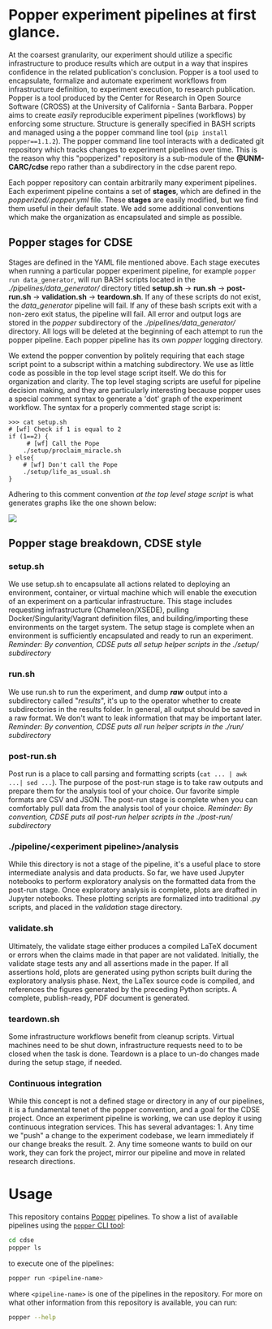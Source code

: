 # Popper experiment pipelines at first glance.

At the coarsest granularity, our experiment should utilize a specific infrastructure to produce results which are output in a way that inspires confidence in the related publication's conclusion. Popper is a tool used to encapsulate, formalize and automate experiment workflows from infrastructure definition, to experiment execution, to research publication. Popper is a tool produced by the Center for Research in Open Source Software (CROSS) at the University of California - Santa Barbara. Popper aims to create *easily* reproducible experiment pipelines (workflows) by enforcing some structure. Structure is generally specified in BASH scripts and managed using a the popper command line tool (```pip install popper==1.1.2```). The popper command line tool interacts with a dedicated git repository which tracks changes to experiment pipelines over time. This is the reason why this "popperized" repository is a sub-module of the **@UNM-CARC/cdse** repo rather than a subdirectory in the cdse parent repo.

Each popper repository can contain arbitrarily many experiment pipelines. Each experiment pipeline contains a set of **stages**, which are defined in the *popperized/.popper.yml* file. These **stages** are easily modified, but we find them useful in their default state. We add some additional conventions which make the organization as encapsulated and simple as possible.


## Popper stages for CDSE
Stages are defined in the YAML file mentioned above. Each stage executes when running a particular popper experiment pipeline, for example ```popper run data_generator```, will run BASH scripts located in the *./pipelines/data_generator/* directory titled **setup.sh** -> **run.sh** -> **post-run.sh** -> **validation.sh** -> **teardown.sh**. If any of these scripts do not exist, the *data_generator* pipeline will fail. If any of these bash scripts exit with a non-zero exit status, the pipeline will fail. All error and output logs are stored in the *popper* subdirectory of the *./pipelines/data_generator/* directory. All logs will be deleted at the beginning of each attempt to run the popper pipeline. Each popper pipeline has its own *popper* logging directory.

We extend the popper convention by politely requiring that each stage script point to a subscript within a matching subdirectory. We use as little code as possible in the top level stage script itself. We do this for organization and clarity. The top level staging scripts are useful for pipeline decision making, and they are particularly interesting because popper uses a special comment syntax to generate a 'dot' graph of the experiment workflow. The syntax for a properly commented stage script is:
````
>>> cat setup.sh
# [wf] Check if 1 is equal to 2
if (1==2) {
     # [wf] Call the Pope
    ./setup/proclaim_miracle.sh
} else{
    # [wf] Don't call the Pope
    ./setup/life_as_usual.sh
}
````

Adhering to this comment convention *at the top level stage script* is what generates graphs like the one shown below:

<img src='https://github.com/UNM-CARC/popperized/blob/master/pipelines/data_generator/wf.png?raw=true'></img>
## Popper stage breakdown, CDSE style
### setup.sh
We use setup.sh to encapsulate all actions related to deploying an environment, container, or virtual machine which will enable the execution of an experiment on a particular infrastructure. This stage includes requesting infrastructure (Chameleon/XSEDE), pulling Docker/Singularity/Vagrant definition files, and building/importing these environments on the target system. The setup stage is complete when an environment is sufficiently encapsulated and ready to run an experiment. *Reminder: By convention, CDSE puts all setup helper scripts in the ./setup/ subdirectory*

### run.sh
We use run.sh to run the experiment, and dump ***raw*** output into a subdirectory called "*results*", it's up to the operator whether to create subdirectories in the results folder. In general, all output should be saved in a raw format. We don't want to leak information that may be important later. *Reminder: By convention, CDSE puts all run helper scripts in the ./run/ subdirectory*

### post-run.sh
Post run is a place to call parsing and formatting scripts (```cat ... | awk ...| sed ...```). The purpose of the post-run stage is to take raw outputs and prepare them for the analysis tool of your choice. Our favorite simple formats are CSV and JSON. The post-run stage is complete when you can comfortably pull data from the analysis tool of your choice. *Reminder: By convention, CDSE puts all post-run helper scripts in the ./post-run/ subdirectory*

### ./pipeline/\<experiment pipeline\>/analysis
While this directory is not a stage of the pipeline, it's a useful place to store intermediate analysis and data products. So far, we have used Jupyter notebooks to perform exploratory analysis on the formatted data from the post-run stage. Once exploratory analysis is complete, plots are drafted in Jupyter notebooks. These plotting scripts are formalized into traditional .py scripts, and placed in the *validation* stage directory.

### validate.sh
Ultimately, the validate stage either produces a compiled LaTeX document or errors when the claims made in that paper are not validated. Initially, the validate stage tests any and all assertions made in the paper. If all assertions hold, plots are generated using python scripts built during the exploratory analysis phase. Next, the LaTex source code is compiled, and references the figures generated by the preceding Python scripts. A complete, publish-ready, PDF document is generated.

### teardown.sh
Some infrastructure workflows benefit from cleanup scripts. Virtual machines need to be shut down, infrastructure requests need to to be closed when the task is done. Teardown is a place to un-do changes made during the setup stage, if needed.

### Continuous integration
While this concept is not a defined stage or directory in any of our pipelines, it is a fundamental tenet of the popper convention, and a goal for the CDSE project. Once an experiment pipeline is working, we can use deploy it using continuous integration services. This has several advantages:
     1. Any time we "push" a change to the experiment codebase, we learn immediately if our change breaks the result.
     2. Any time someone wants to build on our work, they can fork the project, mirror our pipeline and move in related research directions.

# Usage

This repository contains [Popper](https://github.com/systemslab/popper)
pipelines. To show a list of available pipelines using the
[`popper` CLI tool](https://github.com/systemslab/popper):

```bash
cd cdse
popper ls
```

to execute one of the pipelines:

```bash
popper run <pipeline-name>
```

where `<pipeline-name>` is one of the pipelines in the repository.
For more on what other information from this repository is available,
you can run:

```bash
popper --help
```
